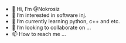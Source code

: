 - 👋 Hi, I’m @Nokrosiz
- 👀 I’m interested in software inj.
- 🌱 I’m currently learning python, c++ and etc.
- 💞️ I’m looking to collaborate on ...
- 📫 How to reach me ...

<!---
Nokrosiz/Nokrosiz is a ✨ special ✨ repository because its `README.md` (this file) appears on your GitHub profile.
You can click the Preview link to take a look at your changes.
--->
